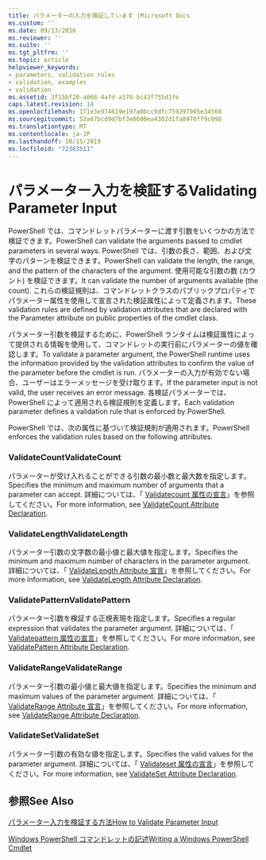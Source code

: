 ```yaml
---
title: パラメーターの入力を検証しています |Microsoft Docs
ms.custom: ''
ms.date: 09/13/2016
ms.reviewer: ''
ms.suite: ''
ms.tgt_pltfrm: ''
ms.topic: article
helpviewer_keywords:
- parameters, validation rules
- validation, examples
- validation
ms.assetid: 3f15bf20-a068-4a7d-a170-bc43f755d1fe
caps.latest.revision: 14
ms.openlocfilehash: 171e3e974619e197a0bcc9dfc759297005e34568
ms.sourcegitcommit: 52a67bcd9d7bf3e8600ea4302d1fa8970ff9c998
ms.translationtype: MT
ms.contentlocale: ja-JP
ms.lasthandoff: 10/15/2019
ms.locfileid: "72363511"
---
```

# <a name="validating-parameter-input"></a><span data-ttu-id="c34cd-102">パラメーター入力を検証する</span><span class="sxs-lookup"><span data-stu-id="c34cd-102">Validating Parameter Input</span></span>

<span data-ttu-id="c34cd-103">PowerShell では、コマンドレットパラメーターに渡す引数をいくつかの方法で検証できます。</span><span class="sxs-lookup"><span data-stu-id="c34cd-103">PowerShell can validate the arguments passed to cmdlet parameters in several ways.</span></span>
<span data-ttu-id="c34cd-104">PowerShell では、引数の長さ、範囲、および文字のパターンを検証できます。</span><span class="sxs-lookup"><span data-stu-id="c34cd-104">PowerShell can validate the length, the range, and the pattern of the characters of the argument.</span></span>
<span data-ttu-id="c34cd-105">使用可能な引数の数 (カウント) を検証できます。</span><span class="sxs-lookup"><span data-stu-id="c34cd-105">It can validate the number of arguments available (the count).</span></span>
<span data-ttu-id="c34cd-106">これらの検証規則は、コマンドレットクラスのパブリックプロパティでパラメーター属性を使用して宣言された検証属性によって定義されます。</span><span class="sxs-lookup"><span data-stu-id="c34cd-106">These validation rules are defined by validation attributes that are declared with the Parameter attribute on public properties of the cmdlet class.</span></span>

<span data-ttu-id="c34cd-107">パラメーター引数を検証するために、PowerShell ランタイムは検証属性によって提供される情報を使用して、コマンドレットの実行前にパラメーターの値を確認します。</span><span class="sxs-lookup"><span data-stu-id="c34cd-107">To validate a parameter argument, the PowerShell runtime uses the information provided by the validation attributes to confirm the value of the parameter before the cmdlet is run.</span></span>
<span data-ttu-id="c34cd-108">パラメーターの入力が有効でない場合、ユーザーはエラーメッセージを受け取ります。</span><span class="sxs-lookup"><span data-stu-id="c34cd-108">If the parameter input is not valid, the user receives an error message.</span></span>
<span data-ttu-id="c34cd-109">各検証パラメーターでは、PowerShell によって適用される検証規則を定義します。</span><span class="sxs-lookup"><span data-stu-id="c34cd-109">Each validation parameter defines a validation rule that is enforced by PowerShell.</span></span>

<span data-ttu-id="c34cd-110">PowerShell では、次の属性に基づいて検証規則が適用されます。</span><span class="sxs-lookup"><span data-stu-id="c34cd-110">PowerShell enforces the validation rules based on the following attributes.</span></span>

### <a name="validatecount"></a><span data-ttu-id="c34cd-111">ValidateCount</span><span class="sxs-lookup"><span data-stu-id="c34cd-111">ValidateCount</span></span>

<span data-ttu-id="c34cd-112">パラメーターが受け入れることができる引数の最小数と最大数を指定します。</span><span class="sxs-lookup"><span data-stu-id="c34cd-112">Specifies the minimum and maximum number of arguments that a parameter can accept.</span></span>
<span data-ttu-id="c34cd-113">詳細については、「 [Validatecount 属性の宣言](./validatecount-attribute-declaration.md)」を参照してください。</span><span class="sxs-lookup"><span data-stu-id="c34cd-113">For more information, see [ValidateCount Attribute Declaration](./validatecount-attribute-declaration.md).</span></span>

### <a name="validatelength"></a><span data-ttu-id="c34cd-114">ValidateLength</span><span class="sxs-lookup"><span data-stu-id="c34cd-114">ValidateLength</span></span>

<span data-ttu-id="c34cd-115">パラメーター引数の文字数の最小値と最大値を指定します。</span><span class="sxs-lookup"><span data-stu-id="c34cd-115">Specifies the minimum and maximum number of characters in the parameter argument.</span></span>
<span data-ttu-id="c34cd-116">詳細については、「 [ValidateLength Attribute 宣言](./validatelength-attribute-declaration.md)」を参照してください。</span><span class="sxs-lookup"><span data-stu-id="c34cd-116">For more information, see [ValidateLength Attribute Declaration](./validatelength-attribute-declaration.md).</span></span>

### <a name="validatepattern"></a><span data-ttu-id="c34cd-117">ValidatePattern</span><span class="sxs-lookup"><span data-stu-id="c34cd-117">ValidatePattern</span></span>

<span data-ttu-id="c34cd-118">パラメーター引数を検証する正規表現を指定します。</span><span class="sxs-lookup"><span data-stu-id="c34cd-118">Specifies a regular expression that validates the parameter argument.</span></span>
<span data-ttu-id="c34cd-119">詳細については、「 [Validatepattern 属性の宣言](./validatepattern-attribute-declaration.md)」を参照してください。</span><span class="sxs-lookup"><span data-stu-id="c34cd-119">For more information, see [ValidatePattern Attribute Declaration](./validatepattern-attribute-declaration.md).</span></span>

### <a name="validaterange"></a><span data-ttu-id="c34cd-120">ValidateRange</span><span class="sxs-lookup"><span data-stu-id="c34cd-120">ValidateRange</span></span>

<span data-ttu-id="c34cd-121">パラメーター引数の最小値と最大値を指定します。</span><span class="sxs-lookup"><span data-stu-id="c34cd-121">Specifies the minimum and maximum values of the parameter argument.</span></span>
<span data-ttu-id="c34cd-122">詳細については、「 [ValidateRange Attribute 宣言](./validaterange-attribute-declaration.md)」を参照してください。</span><span class="sxs-lookup"><span data-stu-id="c34cd-122">For more information, see [ValidateRange Attribute Declaration](./validaterange-attribute-declaration.md).</span></span>

### <a name="validateset"></a><span data-ttu-id="c34cd-123">ValidateSet</span><span class="sxs-lookup"><span data-stu-id="c34cd-123">ValidateSet</span></span>

<span data-ttu-id="c34cd-124">パラメーター引数の有効な値を指定します。</span><span class="sxs-lookup"><span data-stu-id="c34cd-124">Specifies the valid values for the parameter argument.</span></span>
<span data-ttu-id="c34cd-125">詳細については、「 [Validateset 属性の宣言](./validateset-attribute-declaration.md)」を参照してください。</span><span class="sxs-lookup"><span data-stu-id="c34cd-125">For more information, see [ValidateSet Attribute Declaration](./validateset-attribute-declaration.md).</span></span>

## <a name="see-also"></a><span data-ttu-id="c34cd-126">参照</span><span class="sxs-lookup"><span data-stu-id="c34cd-126">See Also</span></span>

[<span data-ttu-id="c34cd-127">パラメーター入力を検証する方法</span><span class="sxs-lookup"><span data-stu-id="c34cd-127">How to Validate Parameter Input</span></span>](./how-to-validate-parameter-input.md)

[<span data-ttu-id="c34cd-128">Windows PowerShell コマンドレットの記述</span><span class="sxs-lookup"><span data-stu-id="c34cd-128">Writing a Windows PowerShell Cmdlet</span></span>](./writing-a-windows-powershell-cmdlet.md)
